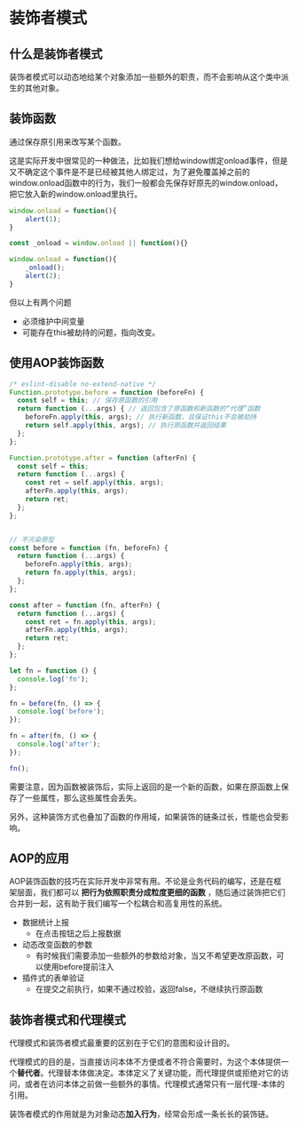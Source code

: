 # 装饰者模式

## 什么是装饰者模式

装饰者模式可以动态地给某个对象添加一些额外的职责，而不会影响从这个类中派生的其他对象。

## 装饰函数

通过保存原引用来改写某个函数。

这是实际开发中很常见的一种做法，比如我们想给window绑定onload事件，但是又不确定这个事件是不是已经被其他人绑定过，为了避免覆盖掉之前的window.onload函数中的行为，我们一般都会先保存好原先的window.onload，把它放入新的window.onload里执行。

```js
window.onload = function(){
	alert(1);
}

const _onload = window.onload || function(){}

window.onload = function(){
	_onload();
	alert(2);
}
```

但以上有两个问题
- 必须维护中间变量
- 可能存在this被劫持的问题，指向改变。

## 使用AOP装饰函数

```js
/* eslint-disable no-extend-native */
Function.prototype.before = function (beforeFn) {
  const self = this; // 保存原函数的引用
  return function (...args) { // 返回包含了原函数和新函数的“代理”函数
    beforeFn.apply(this, args); // 执行新函数，且保证this不会被劫持
    return self.apply(this, args); // 执行原函数并返回结果
  };
};

Function.prototype.after = function (afterFn) {
  const self = this;
  return function (...args) {
    const ret = self.apply(this, args);
    afterFn.apply(this, args);
    return ret;
  };
};


// 不污染原型
const before = function (fn, beforeFn) {
  return function (...args) {
    beforeFn.apply(this, args);
    return fn.apply(this, args);
  };
};

const after = function (fn, afterFn) {
  return function (...args) {
    const ret = fn.apply(this, args);
    afterFn.apply(this, args);
    return ret;
  };
};

let fn = function () {
  console.log('fn');
};

fn = before(fn, () => {
  console.log('before');
});

fn = after(fn, () => {
  console.log('after');
});

fn();
```

需要注意，因为函数被装饰后，实际上返回的是一个新的函数，如果在原函数上保存了一些属性，那么这些属性会丢失。

另外，这种装饰方式也叠加了函数的作用域，如果装饰的链条过长，性能也会受影响。

## AOP的应用

AOP装饰函数的技巧在实际开发中非常有用。不论是业务代码的编写，还是在框架层面，我们都可以 **把行为依照职责分成粒度更细的函数** ，随后通过装饰把它们合并到一起，这有助于我们编写一个松耦合和高复用性的系统。

- 数据统计上报
	- 在点击按钮之后上报数据
- 动态改变函数的参数
	- 有时候我们需要添加一些额外的参数给对象，当又不希望更改原函数，可以使用before提前注入
- 插件式的表单验证
	- 在提交之前执行，如果不通过校验，返回false，不继续执行原函数

## 装饰者模式和代理模式

代理模式和装饰者模式最重要的区别在于它们的意图和设计目的。

代理模式的目的是，当直接访问本体不方便或者不符合需要时，为这个本体提供一个**替代者**。代理替本体做决定。本体定义了关键功能，而代理提供或拒绝对它的访问，或者在访问本体之前做一些额外的事情。代理模式通常只有一层代理-本体的引用。

装饰者模式的作用就是为对象动态**加入行为**，经常会形成一条长长的装饰链。